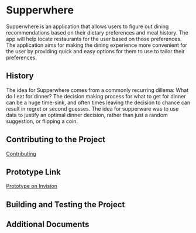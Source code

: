 # Supperwhere

Supperwhere is an application that allows users to figure out dining recommendations based on their dietary preferences and meal history. The app will help locate restaurants for the user based on those preferences. The application aims for making the dining experience more convenient for the user by providing quick and easy options for them to use to tailor their preferences. 

## History

The idea for Supperwhere comes from a commonly recurring dillema: What do I eat for dinner? The decision making process for what to get for dinner can be a huge time-sink, and often times leaving the decision to chance can result in regret or second guesses. The idea for supperware was to use data to justify an optimal dinner decision, rather than just a random suggestion, or flipping a coin.

## Contributing to the Project

[Contributing](https://github.com/nyu-software-engineering/spring-2020-crystal-balboa/blob/master/CONTRIBUTING.md)

## Prototype Link

[Prototype on Invision](https://projects.invisionapp.com/share/MGW6PTTJ4HP#/screens/407491823_Login_Page)

## Building and Testing the Project

## Additional Documents
